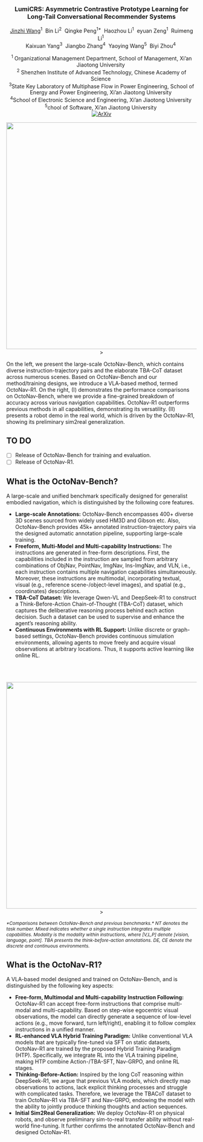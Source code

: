 <div align="center">
<h3>LumiCRS: Asymmetric Contrastive Prototype Learning for Long-Tail Conversational Recommender Systems</h3>

[Jinzhi Wang](https://github.com/Jinzhi-Wang)<sup>1</sup>&nbsp;
Bin Li<sup>2</sup>&nbsp;
Qingke Peng<sup>1*</sup>&nbsp;
Haozhou Li<sup>1</sup>&nbsp;
eyuan Zeng<sup>1</sup>&nbsp;
Ruimeng Li<sup>1</sup>&nbsp;
<br>
Kaixuan Yang<sup>3</sup>&nbsp;
Jiangbo Zhang<sup>4</sup>&nbsp;
Yaoying Wang<sup>5</sup>&nbsp;
Biyi Zhou<sup>4</sup>&nbsp;

<sup>1</sup> Organizational Management Department, School of Management, Xi’an Jiaotong University&nbsp; 
<br>
<sup>2</sup> Shenzhen Institute of Advanced Technology, Chinese Academy of Science&nbsp; 
<br>
<sup>3</sup>State Key Laboratory of Multiphase Flow in Power Engineering, School of Energy and Power Engineering, Xi’an Jiaotong University&nbsp; 
<br>
<sup>4</sup>School of Electronic Science and Engineering, Xi’an Jiaotong University&nbsp;
<br>
<sup>5</sup>chool of Software, Xi’an Jiaotong University&nbsp; 
<br>
[![ArXiv](https://img.shields.io/badge/ArXiv-<2507.04722>-<COLOR>.svg)](https://arxiv.org/pdf/2507.04722)
<p align="center">
  <img src="assets/teaser.png" width="600">>
</p>

</div>
On the left, we present the large-scale OctoNav-Bench, which contains diverse instruction-trajectory pairs and the elaborate TBA-CoT dataset across numerous scenes. Based on OctoNav-Bench and our method/training designs, we introduce a VLA-based method, termed OctoNav-R1. On the right, (I) demonstrates the performance comparisons on OctoNav-Bench, where we provide a fine-grained breakdown of accuracy across various navigation capabilities. OctoNav-R1 outperforms previous methods in all capabilities, demonstrating its versatility. (II) presents a robot demo in the real world, which is driven by the OctoNav-R1, showing its preliminary sim2real generalization.

## TO DO
- [ ] Release of OctoNav-Bench for training and evaluation.
- [ ] Release of OctoNav-R1.
      
## What is the OctoNav-Bench?
A large-scale and unified benchmark specifically designed for generalist embodied navigation, which is distinguished by the following core features. 
* **Large-scale Annotations:** OctoNav-Bench encompasses 400+ diverse 3D scenes sourced from widely used HM3D and Gibson etc. Also, OctoNav-Bench provides 45k+ annotated instruction-trajectory pairs via the designed automatic annotation pipeline, supporting large-scale training. 
* **Freeform, Multi-Model and Multi-capability Instructions:** The instructions are generated in free-form descriptions. First, the capabilities included in the instruction are sampled from arbitrary combinations of ObjNav, PointNav, ImgNav, Ins-ImgNav, and VLN, i.e., each instruction contains multiple navigation capabilities simultaneously. Moreover, these instructions are multimodal, incorporating textual, visual (e.g., reference scene-/object-level images), and spatial (e.g., coordinates) descriptions.
* **TBA-CoT Dataset:** We leverage Qwen-VL and DeepSeek-R1 to construct a Think-Before-Action Chain-of-Thought (TBA-CoT) dataset, which captures the deliberative reasoning process behind each action decision. Such a dataset can be used to supervise and enhance the agent’s reasoning ability.
* **Continuous Environments with RL Support:** Unlike discrete or graph-based settings, OctoNav-Bench provides continuous simulation environments, allowing agents to move freely and acquire visual observations at arbitrary locations. Thus, it supports active learning like online RL.
<br>
<br>

<p align="center">
  <img src="assets/comparison.png" width="600">>
</p>
<p>
  <em style="font-size: 12px;">
*Comparisons between OctoNav-Bench and previous benchmarks.* NT denotes the task number. Mixed indicates whether a single instruction integrates multiple capabilities. Modality is the modality within instructions, where [V,L,P] denote [vision, language, point]. TBA presents the think-before-action annotations. DE, CE denote the discrete and continuous environments.
  </em>
</p>

## What is the OctoNav-R1?
A VLA-based model designed and trained on OctoNav-Bench, and is distinguished by the following key aspects: 
* **Free-form, Multimodal and Multi-capability Instruction Following:** OctoNav-R1 can accept free-form instructions that comprise multi-modal and multi-capability. Based on step-wise egocentric visual observations, the model can directly generate a sequence of low-level actions (e.g., move forward, turn left/right), enabling it to follow complex instructions in a unified manner. 
* **RL-enhanced VLA Hybrid Training Paradigm:** Unlike conventional VLA models that are typically fine-tuned via SFT on static datasets, OctoNav-R1 are trained by the proposed Hybrid Training Paradigm (HTP). Specifically, we integrate RL into the VLA training pipeline, making HTP combine Action-/TBA-SFT, Nav-GRPO, and online RL stages. 
* **Thinking-Before-Action:** Inspired by the long CoT reasoning within DeepSeek-R1, we argue that previous VLA models, which directly map observations to actions, lack explicit thinking processes and struggle with complicated tasks. Therefore, we leverage the TBACoT dataset to train OctoNav-R1 via TBA-SFT and Nav-GRPO, endowing the model with the ability to jointly produce thinking thoughts and action sequences. 
* **Initial Sim2Real Generalization:** We deploy OctoNav-R1 on physical robots, and observe preliminary sim-to-real transfer ability without real-world fine-tuning. It further confirms the annotated OctoNav-Bench and designed OctoNav-R1.

